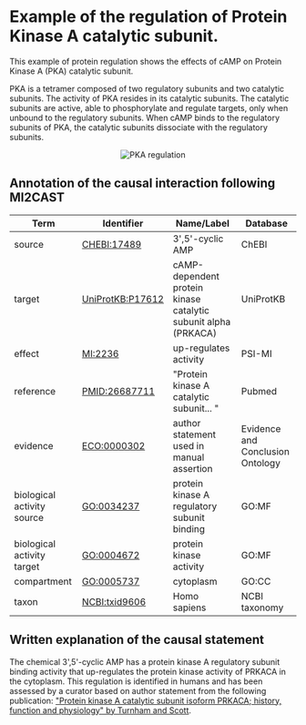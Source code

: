 #  Example of the regulation of Protein Kinase A catalytic subunit.

This example of protein regulation shows the effects of cAMP on Protein Kinase A (PKA) catalytic subunit.

PKA is a tetramer composed of two regulatory subunits and two catalytic subunits. The activity of PKA resides in its catalytic subunits. The catalytic subunits are active, able to phosphorylate and regulate targets, only when unbound to the regulatory subunits. When cAMP binds to the regulatory subunits of PKA, the catalytic subunits dissociate with the regulatory subunits.  



<p align="center">
  <img src="https://github.com/vtoure/MI2CAST/blob/master/images/pka.svg" alt="PKA regulation"/>
</p>


## Annotation of the causal interaction following MI2CAST

| Term | Identifier | Name/Label | Database |
|---|---|---|---|
| source | [CHEBI:17489](http://purl.obolibrary.org/obo/CHEBI_17489) | 3',5'-cyclic AMP | ChEBI |
| target | [UniProtKB:P17612](https://www.uniprot.org/uniprot/P17612) | cAMP-dependent protein kinase catalytic subunit alpha (PRKACA) | UniProtKB |
| effect | [MI:2236](http://purl.obolibrary.org/obo/MI_2236) | up-regulates activity | PSI-MI |
| reference | [PMID:26687711](https://www.ncbi.nlm.nih.gov/pubmed/26687711) | "Protein kinase A catalytic subunit... " | Pubmed |
| evidence | [ECO:0000302](http://purl.obolibrary.org/obo/ECO_0000302) | author statement used in manual assertion | Evidence and Conclusion Ontology |
| biological activity source | [GO:0034237]( http://purl.obolibrary.org/obo/GO_0034237) | protein kinase A regulatory subunit binding | GO:MF |
| biological activity target | [GO:0004672]( http://purl.obolibrary.org/obo/GO_0004672) | protein kinase activity | GO:MF |
| compartment | [GO:0005737]( http://purl.obolibrary.org/obo/GO_0005737) | cytoplasm | GO:CC |
| taxon | [NCBI:txid9606](http://purl.obolibrary.org/obo/NCBITaxon_9606) | Homo sapiens | NCBI taxonomy |


## Written explanation of the causal statement
The chemical 3',5'-cyclic AMP has a protein kinase A regulatory subunit binding activity that up-regulates the protein kinase activity of PRKACA in the cytoplasm. This regulation is identified in humans and has been assessed by a curator based on author statement from the following publication: ["Protein kinase A catalytic subunit isoform PRKACA; history, function and physiology" by Turnham and Scott](https://dx.doi.org/10.1016%2Fj.gene.2015.11.052).
